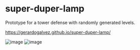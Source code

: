# super-duper-lamp
Prototype for a tower defense with randomly generated levels.

https://gerardogalvez.github.io/super-duper-lamp/

![image](https://github.com/gerardogalvez/super-duper-lamp/assets/8509232/7ff43820-2388-40a4-a5ba-ae3518d2d97a)
![image](https://github.com/gerardogalvez/super-duper-lamp/assets/8509232/53a44e81-7f64-409e-8d3d-b1f146c98964)
